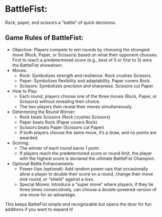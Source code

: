 # BattleFist: 
Rock, paper, and scissors a "battle" of quick decisions. 

## Game Rules of BattleFist:
- Objective: Players compete to win rounds by choosing the strongest move (Rock, Paper, or Scissors) based on what their opponent chooses. First to reach a predetermined score (e.g., best of 5 or first to 3) wins the BattleFist showdown.
- Moves:
  * Rock: Symbolizes strength and resilience. Rock crushes Scissors.
  * Paper: Symbolizes flexibility and adaptability. Paper covers Rock.
  * Scissors: Symbolizes precision and sharpness. Scissors cut Paper.
- How to Play:
  * Each round, players choose one of the three moves (Rock, Paper, or Scissors) without revealing their choice.
  * The two players then reveal their moves simultaneously.
- Determining the Round Winner:
  * Rock beats Scissors (Rock crushes Scissors)
  * Paper beats Rock (Paper covers Rock)
  * Scissors beats Paper (Scissors cut Paper)
  * If both players choose the same move, it’s a draw, and no points are awarded.
- Scoring:
  * The winner of each round earns 1 point.
  * If players reach the predetermined score or round limit, the player with the highest score is declared the ultimate BattleFist Champion.
- Optional Battle Enhancements:
  * Power-Ups (optional): Add random power-ups that occasionally allow a player to double their score on a round, change their move mid-round, or “shield” against a loss.
  * Special Moves: Introduce a “super move” where players, if they tie three times consecutively, can choose a double-powered version of one move for an advantage.

This keeps BattleFist simple and recognizable but opens the door for fun additions if you want to expand it!

